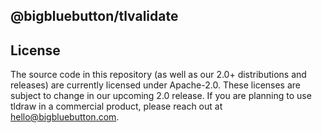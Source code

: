 ## @bigbluebutton/tlvalidate

## License

The source code in this repository (as well as our 2.0+ distributions and releases) are currently licensed under Apache-2.0. These licenses are subject to change in our upcoming 2.0 release. If you are planning to use tldraw in a commercial product, please reach out at [hello@bigbluebutton.com](mailto://hello@bigbluebutton.com).
